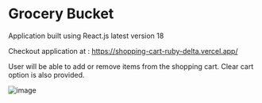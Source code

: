 # Grocery Bucket

Application built using React.js latest version 18

Checkout application at : https://shopping-cart-ruby-delta.vercel.app/

User will be able to add or remove items from the shopping cart. Clear cart option is also provided.

![image](https://user-images.githubusercontent.com/107784718/185746845-2558c423-254c-48a7-9ff4-6717a82b4bd1.png)

